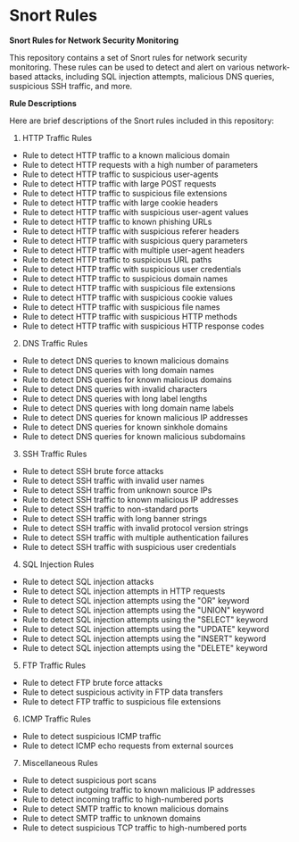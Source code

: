 # Snort Rules

**Snort Rules for Network Security Monitoring**

This repository contains a set of Snort rules for network security monitoring. These rules can be used to detect and alert on various network-based attacks, including SQL injection attempts, malicious DNS queries, suspicious SSH traffic, and more.

**Rule Descriptions**

Here are brief descriptions of the Snort rules included in this repository:

1. HTTP Traffic Rules
- Rule to detect HTTP traffic to a known malicious domain
- Rule to detect HTTP requests with a high number of parameters
- Rule to detect HTTP traffic to suspicious user-agents
- Rule to detect HTTP traffic with large POST requests
- Rule to detect HTTP traffic to suspicious file extensions
- Rule to detect HTTP traffic with large cookie headers
- Rule to detect HTTP traffic with suspicious user-agent values
- Rule to detect HTTP traffic to known phishing URLs
- Rule to detect HTTP traffic with suspicious referer headers
- Rule to detect HTTP traffic with suspicious query parameters
- Rule to detect HTTP traffic with multiple user-agent headers
- Rule to detect HTTP traffic to suspicious URL paths
- Rule to detect HTTP traffic with suspicious user credentials
- Rule to detect HTTP traffic to suspicious domain names
- Rule to detect HTTP traffic with suspicious file extensions
- Rule to detect HTTP traffic with suspicious cookie values
- Rule to detect HTTP traffic with suspicious file names
- Rule to detect HTTP traffic with suspicious HTTP methods
- Rule to detect HTTP traffic with suspicious HTTP response codes
2. DNS Traffic Rules
- Rule to detect DNS queries to known malicious domains
- Rule to detect DNS queries with long domain names
- Rule to detect DNS queries for known malicious domains
- Rule to detect DNS queries with invalid characters
- Rule to detect DNS queries with long label lengths
- Rule to detect DNS queries with long domain name labels
- Rule to detect DNS queries for known malicious IP addresses
- Rule to detect DNS queries for known sinkhole domains
- Rule to detect DNS queries for known malicious subdomains
3. SSH Traffic Rules
- Rule to detect SSH brute force attacks
- Rule to detect SSH traffic with invalid user names
- Rule to detect SSH traffic from unknown source IPs
- Rule to detect SSH traffic to known malicious IP addresses
- Rule to detect SSH traffic to non-standard ports
- Rule to detect SSH traffic with long banner strings
- Rule to detect SSH traffic with invalid protocol version strings
- Rule to detect SSH traffic with multiple authentication failures
- Rule to detect SSH traffic with suspicious user credentials
4. SQL Injection Rules
- Rule to detect SQL injection attacks
- Rule to detect SQL injection attempts in HTTP requests
- Rule to detect SQL injection attempts using the "OR" keyword
- Rule to detect SQL injection attempts using the "UNION" keyword
- Rule to detect SQL injection attempts using the "SELECT" keyword
- Rule to detect SQL injection attempts using the "UPDATE" keyword
- Rule to detect SQL injection attempts using the "INSERT" keyword
- Rule to detect SQL injection attempts using the "DELETE" keyword
5. FTP Traffic Rules
- Rule to detect FTP brute force attacks
- Rule to detect suspicious activity in FTP data transfers
- Rule to detect FTP traffic to suspicious file extensions
6. ICMP Traffic Rules
- Rule to detect suspicious ICMP traffic
- Rule to detect ICMP echo requests from external sources
7. Miscellaneous Rules
- Rule to detect suspicious port scans
- Rule to detect outgoing traffic to known malicious IP addresses
- Rule to detect incoming traffic to high-numbered ports
- Rule to detect SMTP traffic to known malicious domains
- Rule to detect SMTP traffic to unknown domains
- Rule to detect suspicious TCP traffic to high-numbered ports
